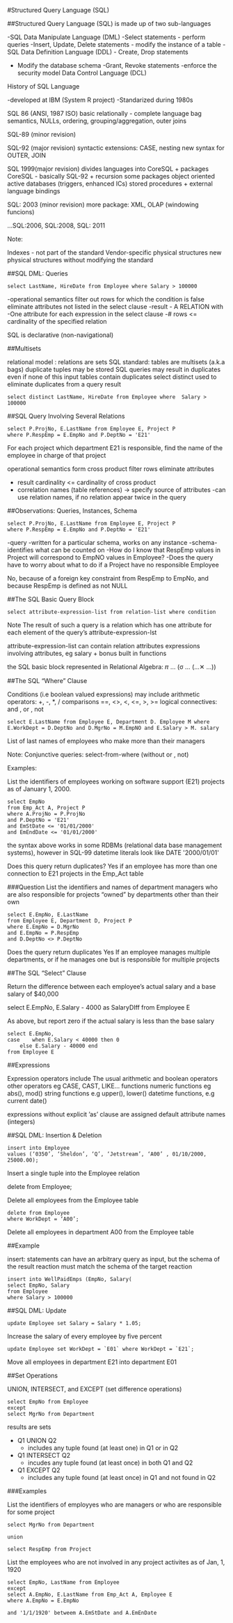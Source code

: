#Structured Query Language (SQL) 

##Structured Query Language (SQL) 
is made up of two sub-languages

-SQL Data Manipulate Language (DML)
	-Select statements
		- perform queries
	-Insert, Update, Delete statements
		- modify the instance of a  table
-SQL Data Definition Language (DDL)
	- Create, Drop statements
- Modify the database schema
	-Grant, Revoke statements
		-enforce the security model
		Data Control Language (DCL)

History of SQL Language

-developed at IBM (System R project)
-Standarized during 1980s

SQL 86 (ANSI, 1987 ISO)
basic relationally - complete language
bag semantics, NULLs, ordering, grouping/aggregation, outer joins

SQL-89 (minor revision)

SQL-92 (major revision)
syntactic extensions: CASE, nesting
new syntax for OUTER, JOIN

SQL 1999(major revision)
divides languages into CoreSQL + packages
CoreSQL - basically SQL-92 + recursion
some packages
object oriented
active databases (triggers, enhanced ICs)
stored procedures + external language bindings

SQL: 2003 (minor revision)
more package: XML, OLAP (windowing funcions)

...SQL:2006, SQL:2008, SQL: 2011

Note:

Indexes - not part of the standard
Vendor-specific physical structures
new physical structures without modifying the standard

##SQL DML: Queries

`select LastName, HireDate from Employee where Salary > 100000`

-operational semantics
filter out rows for which the condition is false
eliminate attributes not listed in the select clause
-result - A RELATION with
	-One attribute for each expression in the select clause
	-# rows <= cardinality of the specified relation

SQL is declarative (non-navigational)

##Multisets

relational model : relations are sets
SQL standard: tables are multisets (a.k.a bags)
duplicate tuples may be stored
SQL queries may result in duplicates even if none of this input tables contain duplicates
select distinct used to eliminate duplicates from a query result

`select distinct LastName, HireDate from Employee where  Salary > 100000`

##SQL Query Involving Several Relations
```
select P.ProjNo, E.LastName from Employee E, Project P
where P.RespEmp = E.EmpNo and P.DeptNo = 'E21'
```
For each project which department E21 is responsible, find the name of the employee in charge of that project

operational semantics
form cross product
filter rows
eliminate attributes
- result cardinality <= cardinality of cross product
- correlation names (table references) -> specify source of attributes 
	-can use relation names, if no relation appear twice in the query


##Observations: Queries, Instances, Schema

```
select P.ProjNo, E.LastName from Employee E, Project P
where P.RespEmp = E.EmpNo and P.DeptNo = 'E21'
```
-query -written for a particular schema, works on any instance
-schema- identifies what can be counted on
-How do I know that RespEmp values in Project will correspond to EmpNO values in Employee?
-Does the query have to worry about what to do if a Project have no responsible Employee

No, because of a foreign key constraint from RespEmp to EmpNo, and because RespEmp is defined as not NULL

##The SQL Basic Query Block

`select attribute-expression-list from relation-list where condition`

Note
The result of such a query is a relation which has one attribute for each element of the query’s attribute-expression-lst

attribute-expression-list can contain
relation attributes
expressions involving attributes, eg salary + bonus
built in functions

the SQL basic block represented in Relational Algebra: 𝜋 … (σ … (...✕ …))


##The SQL “Where” Clause

Conditions (i.e boolean valued expressions) may include
arithmetic operators: +, -, *, /
comparisons ==, <>, <, <=, >, >=
logical connectives: and , or , not
```
select E.LastName from Employee E, Department D. Employee M where E.WorkDept = D.DeptNo and D.MgrNo = M.EmpNO and E.Salary > M. salary
```
List of last names of employees who make more than their managers

Note:
Conjunctive queries: select-from-where (without or , not)

Examples:

List the identifiers of employees working on software support (E21) projects as of January 1, 2000.
```
select EmpNo 
from Emp_Act A, Project P 
where A.ProjNo = P.ProjNo 
and P.DeptNo = 'E21' 
and EmStDate <= '01/01/2000'
and EmEndDate <= '01/01/2000'
```
the syntax above works in some RDBMs (relational data base management systems), however in SQL-99 datetime literals look like DATE '2000/01/01'

Does this query return duplicates?
Yes if an employee has more than one connection to E21 projects in the Emp_Act table

###Question
List the identifiers and names of department managers who are also responsible for projects “owned” by departments other than their own
```
select E.EmpNo, E.LastName 
from Employee E, Department D, Project P 
where E.EmpNo = D.MgrNo
and E.EmpNo = P.RespEmp
and D.DeptNo <> P.DeptNo
```
Does the query return duplicates
Yes If an employee manages multiple departments, or if he manages one but is responsible for multiple projects

##The SQL “Select” Clause

Return the difference between each employee’s actual salary and a base salary of $40,000

select E.EmpNo, E.Salary - 4000 as SalaryDIff from Employee E

As above, but report zero if the actual salary is less than the base salary
```
select E.EmpNo, 
case 	when E.Salary < 40000 then 0
	else E.Salary - 40000 end
from Employee E
```
##Expressions

Expression operators include
The usual arithmetic and boolean operators
other operators eg CASE,  CAST, LIKE…
functions
numeric functions eg abs(), mod()
string functions e.g upper(), lower()
datetime functions, e.g current date()

expressions without explicit ’as’ clause are assigned default attribute names (integers)

##SQL DML: Insertion & Deletion
```
insert into Employee
values (‘0350’, ‘Sheldon’, ‘Q’, ‘Jetstream’, ‘A00’ , 01/10/2000, 25000.00);
```
Insert a single tuple into the Employee relation

delete from Employee; 

Delete all employees from the Employee table

```
delete from Employee 
where WorkDept = ‘A00’;
```
Delete all employees in department A00 from the Employee table

##Example

insert: statements can have an arbitrary query as input, but the schema of the result reaction must match the schema of the target reaction
```
insert into WellPaidEmps (EmpNo, Salary(
select EmpNo, Salary
from Employee
where Salary > 100000
```

##SQL DML: Update

```
update Employee set Salary = Salary * 1.05;
```
Increase the salary of every employee by five percent

```
update Employee set WorkDept = `E01` where WorkDept = `E21`;
```

Move all employees in department E21  into department E01

##Set Operations

UNION, INTERSECT, and EXCEPT (set difference operations)

```
select EmpNo from Employee
except
select MgrNo from Department
```

results are sets
- Q1 UNION Q2
	- includes any tuple found (at least one) in Q1 or in Q2
- Q1 INTERSECT Q2
	- incudes any tuple found (at least once) in both Q1 and Q2
- Q1 EXCEPT Q2
	- includes any tuple found (at least once) in Q1 and not found in Q2

###Examples

List the identifiers of employyes who are managers or who are responsible for some project

```
select MgrNo from Department 

union 

select RespEmp from Project
```

List the employees who are not involved in any project activites as of Jan, 1, 1920

```
select EmpNo, LastName from Employee
except
select A.EmpNo, E.LastName from Emp_Act A, Employee E 
where A.EmpNo = E.EmpNo

and '1/1/1920' betweem A.EmStDate and A.EmEnDate
```
